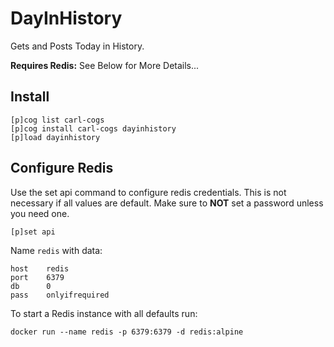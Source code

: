 # DayInHistory

Gets and Posts Today in History.

**Requires Redis:** See Below for More Details...

## Install

```text
[p]cog list carl-cogs
[p]cog install carl-cogs dayinhistory
[p]load dayinhistory
```

## Configure Redis

Use the set api command to configure redis credentials.
This is not necessary if all values are default.
Make sure to **NOT** set a password unless you need one.

```text
[p]set api
```

Name `redis` with data:
```text
host    redis
port    6379
db      0
pass    onlyifrequired
```

To start a Redis instance with all defaults run:
```text
docker run --name redis -p 6379:6379 -d redis:alpine
```
